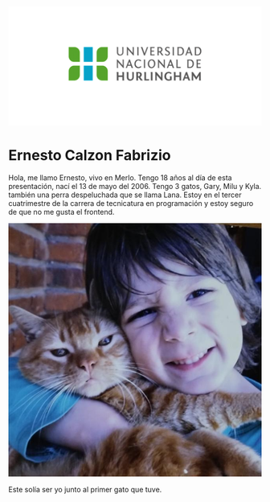 ![Logo UNAHUR](./assets/UNAHUR.png)

# Ernesto Calzon Fabrizio

Hola, me llamo Ernesto, vivo en Merlo.
Tengo 18 años al día de esta presentación, nací el 13 de mayo del 2006. 
Tengo 3 gatos, Gary, Milu y Kyla. también una perra despeluchada que se llama Lana.
Estoy en el tercer cuatrimestre de la carrera de tecnicatura en programación y estoy seguro de que no me gusta el frontend.

![Logo UNAHUR](./assets/yo.png)

Este solía ser yo junto al primer gato que tuve.